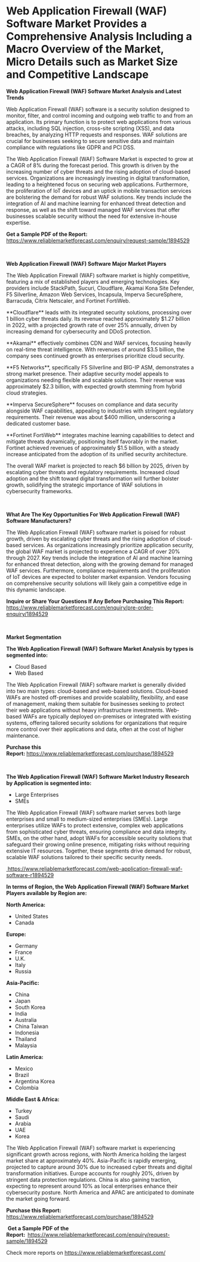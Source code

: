 <p><h1>Web Application Firewall (WAF) Software Market Provides a Comprehensive Analysis Including a Macro Overview of the Market, Micro Details such as Market Size and Competitive Landscape</h1></p><p><strong>Web Application Firewall (WAF) Software Market Analysis and Latest Trends</strong></p>
<p><p>Web Application Firewall (WAF) software is a security solution designed to monitor, filter, and control incoming and outgoing web traffic to and from an application. Its primary function is to protect web applications from various attacks, including SQL injection, cross-site scripting (XSS), and data breaches, by analyzing HTTP requests and responses. WAF solutions are crucial for businesses seeking to secure sensitive data and maintain compliance with regulations like GDPR and PCI DSS.</p><p>The Web Application Firewall (WAF) Software Market is expected to grow at a CAGR of 8% during the forecast period. This growth is driven by the increasing number of cyber threats and the rising adoption of cloud-based services. Organizations are increasingly investing in digital transformation, leading to a heightened focus on securing web applications. Furthermore, the proliferation of IoT devices and an uptick in mobile transaction services are bolstering the demand for robust WAF solutions. Key trends include the integration of AI and machine learning for enhanced threat detection and response, as well as the shift toward managed WAF services that offer businesses scalable security without the need for extensive in-house expertise.</p></p>
<p><strong>Get a Sample PDF of the Report:&nbsp;</strong> <a href="https://www.reliablemarketforecast.com/enquiry/request-sample/1894529?utm_campaign=1169&utm_medium=2&utm_source=Github&utm_content=ia&utm_term=13012025&utm_id=web-application-firewall-waf-software">https://www.reliablemarketforecast.com/enquiry/request-sample/1894529</a></p>
<p>&nbsp;</p>
<p><strong>Web Application Firewall (WAF) Software Major Market Players</strong></p>
<p><p>The Web Application Firewall (WAF) software market is highly competitive, featuring a mix of established players and emerging technologies. Key providers include StackPath, Sucuri, Cloudflare, Akamai Kona Site Defender, F5 Silverline, Amazon Web Services, Incapsula, Imperva SecureSphere, Barracuda, Citrix Netscaler, and Fortinet FortiWeb. </p><p>**Cloudflare** leads with its integrated security solutions, processing over 1 billion cyber threats daily. Its revenue reached approximately $1.27 billion in 2022, with a projected growth rate of over 25% annually, driven by increasing demand for cybersecurity and DDoS protection.</p><p>**Akamai** effectively combines CDN and WAF services, focusing heavily on real-time threat intelligence. With revenues of around $3.5 billion, the company sees continued growth as enterprises prioritize cloud security.</p><p>**F5 Networks**, specifically F5 Silverline and BIG-IP ASM, demonstrates a strong market presence. Their adaptive security model appeals to organizations needing flexible and scalable solutions. Their revenue was approximately $2.3 billion, with expected growth stemming from hybrid cloud strategies.</p><p>**Imperva SecureSphere** focuses on compliance and data security alongside WAF capabilities, appealing to industries with stringent regulatory requirements. Their revenue was about $400 million, underscoring a dedicated customer base.</p><p>**Fortinet FortiWeb** integrates machine learning capabilities to detect and mitigate threats dynamically, positioning itself favorably in the market. Fortinet achieved revenues of approximately $1.5 billion, with a steady increase anticipated from the adoption of its unified security architecture.</p><p>The overall WAF market is projected to reach $6 billion by 2025, driven by escalating cyber threats and regulatory requirements. Increased cloud adoption and the shift toward digital transformation will further bolster growth, solidifying the strategic importance of WAF solutions in cybersecurity frameworks.</p></p>
<p>&nbsp;</p>
<p><strong>What Are The Key Opportunities For Web Application Firewall (WAF) Software Manufacturers?</strong></p>
<p><p>The Web Application Firewall (WAF) software market is poised for robust growth, driven by escalating cyber threats and the rising adoption of cloud-based services. As organizations increasingly prioritize application security, the global WAF market is projected to experience a CAGR of over 20% through 2027. Key trends include the integration of AI and machine learning for enhanced threat detection, along with the growing demand for managed WAF services. Furthermore, compliance requirements and the proliferation of IoT devices are expected to bolster market expansion. Vendors focusing on comprehensive security solutions will likely gain a competitive edge in this dynamic landscape.</p></p>
<p><strong>Inquire or Share Your Questions If Any Before Purchasing This Report:</strong> <a href="https://www.reliablemarketforecast.com/enquiry/pre-order-enquiry/1894529?utm_campaign=1169&utm_medium=2&utm_source=Github&utm_content=ia&utm_term=13012025&utm_id=web-application-firewall-waf-software">https://www.reliablemarketforecast.com/enquiry/pre-order-enquiry/1894529</a></p>
<p>&nbsp;</p>
<p><strong>Market Segmentation</strong></p>
<p><strong>The Web Application Firewall (WAF) Software Market Analysis by types is segmented into:</strong></p>
<p><ul><li>Cloud Based</li><li>Web Based</li></ul></p>
<p><p>The Web Application Firewall (WAF) software market is generally divided into two main types: cloud-based and web-based solutions. Cloud-based WAFs are hosted off-premises and provide scalability, flexibility, and ease of management, making them suitable for businesses seeking to protect their web applications without heavy infrastructure investments. Web-based WAFs are typically deployed on-premises or integrated with existing systems, offering tailored security solutions for organizations that require more control over their applications and data, often at the cost of higher maintenance.</p></p>
<p><strong>Purchase this Report:&nbsp;</strong><a href="https://www.reliablemarketforecast.com/purchase/1894529?utm_campaign=1169&utm_medium=2&utm_source=Github&utm_content=ia&utm_term=13012025&utm_id=web-application-firewall-waf-software">https://www.reliablemarketforecast.com/purchase/1894529</a></p>
<p>&nbsp;</p>
<p><strong>The Web Application Firewall (WAF) Software Market Industry Research by Application is segmented into:</strong></p>
<p><ul><li>Large Enterprises</li><li>SMEs</li></ul></p>
<p><p>The Web Application Firewall (WAF) software market serves both large enterprises and small to medium-sized enterprises (SMEs). Large enterprises utilize WAFs to protect extensive, complex web applications from sophisticated cyber threats, ensuring compliance and data integrity. SMEs, on the other hand, adopt WAFs for accessible security solutions that safeguard their growing online presence, mitigating risks without requiring extensive IT resources. Together, these segments drive demand for robust, scalable WAF solutions tailored to their specific security needs.</p></p>
<p><a href="https://www.reliablemarketforecast.com/web-application-firewall-waf-software-r1894529?utm_campaign=1169&utm_medium=2&utm_source=Github&utm_content=ia&utm_term=13012025&utm_id=web-application-firewall-waf-software">&nbsp;https://www.reliablemarketforecast.com/web-application-firewall-waf-software-r1894529</a></p>
<p><strong>In terms of Region, the Web Application Firewall (WAF) Software Market Players available by Region are:</strong></p>
<p>
    <p> <strong> North America: </strong>
        <ul>
            <li>United States</li>
            <li>Canada</li>
        </ul>
        </p> 
    <p> <strong> Europe: </strong>
        <ul>
            <li>Germany</li>
            <li>France</li>
            <li>U.K.</li>
            <li>Italy</li>
            <li>Russia</li>
        </ul>
        </p> 
    <p> <strong> Asia-Pacific: </strong>
        <ul>
            <li>China</li>
            <li>Japan</li>
            <li>South Korea</li>
            <li>India</li>
            <li>Australia</li>
            <li>China Taiwan</li>
            <li>Indonesia</li>
            <li>Thailand</li>
            <li>Malaysia</li>
        </ul>
        </p> 
    <p> <strong> Latin America: </strong>
        <ul>
            <li>Mexico</li>
            <li>Brazil</li>
            <li>Argentina Korea</li>
            <li>Colombia</li>
        </ul>
        </p> 
    <p> <strong> Middle East & Africa: </strong>
        <ul>
            <li>Turkey</li>
            <li>Saudi</li>
            <li>Arabia</li>
            <li>UAE</li>
            <li>Korea</li>
        </ul>
    </p>
    </p>
<p><p>The Web Application Firewall (WAF) software market is experiencing significant growth across regions, with North America holding the largest market share at approximately 40%. Asia-Pacific is rapidly emerging, projected to capture around 30% due to increased cyber threats and digital transformation initiatives. Europe accounts for roughly 20%, driven by stringent data protection regulations. China is also gaining traction, expecting to represent around 10% as local enterprises enhance their cybersecurity posture. North America and APAC are anticipated to dominate the market going forward.</p></p>
<p><strong>Purchase this Report: </strong><a href="https://www.reliablemarketforecast.com/purchase/1894529?utm_campaign=1169&utm_medium=2&utm_source=Github&utm_content=ia&utm_term=13012025&utm_id=web-application-firewall-waf-software">https://www.reliablemarketforecast.com/purchase/1894529</a></p>
<p>&nbsp;<strong>Get a Sample PDF of the Report:&nbsp;&nbsp;</strong><a href="https://www.reliablemarketforecast.com/enquiry/request-sample/1894529?utm_campaign=1169&utm_medium=2&utm_source=Github&utm_content=ia&utm_term=13012025&utm_id=web-application-firewall-waf-software">https://www.reliablemarketforecast.com/enquiry/request-sample/1894529</a></p>
<p><strong></strong></p>
<p>Check more reports on <a href="https://www.reliablemarketforecast.com/?utm_campaign=1169&utm_medium=2&utm_source=Github&utm_content=ia&utm_term=13012025&utm_id=web-application-firewall-waf-software">https://www.reliablemarketforecast.com/</a></p>